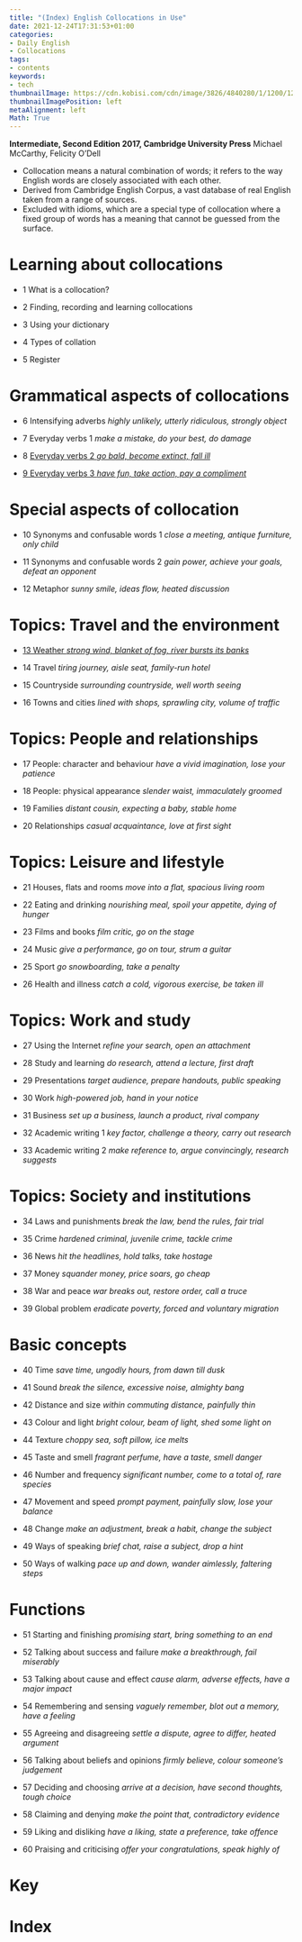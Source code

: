 ```yaml
---
title: "(Index) English Collocations in Use"
date: 2021-12-24T17:31:53+01:00
categories:
- Daily English
- Collocations
tags:
- contents
keywords:
- tech
thumbnailImage: https://cdn.kobisi.com/cdn/image/3826/4840280/1/1200/1200/english-collocations-in-use-intermediate-book-with-answers.jpg
thumbnailImagePosition: left
metaAlignment: left
Math: True
---
```

**Intermediate, Second Edition 2017, Cambridge University Press**
Michael McCarthy, Felicity O’Dell
<!--more-->
* Collocation means a natural combination of words; it refers to the way English words are closely associated with each other.
* Derived from Cambridge English Corpus, a vast database of real English taken from a range of sources.
* Excluded with idioms, which are a special type of collocation where a fixed group of words has a meaning that cannot be guessed from the surface.

# Learning about collocations

* 1 What is a collocation?

* 2 Finding, recording and learning collocations

* 3 Using your dictionary

* 4 Types of collation

* 5 Register


# Grammatical aspects of collocations

* 6 Intensifying adverbs *highly unlikely, utterly ridiculous, strongly object*

* 7 Everyday verbs 1 *make a mistake, do your best, do damage*

* 8 [Everyday verbs 2 *go bald, become extinct, fall ill*](https://xiaoshan1994.github.io/post/de_0524/)

* [9 Everyday verbs 3 *have fun, take action, pay a compliment*](https://xiaoshan1994.github.io/post/de_0526/)

# Special aspects of collocation

* 10 Synonyms and confusable words 1 *close a meeting, antique furniture, only child*

* 11 Synonyms and confusable words 2 *gain power, achieve your goals, defeat an opponent*

* 12 Metaphor *sunny smile, ideas flow, heated discussion*

# Topics: Travel and the environment

* [13 Weather *strong wind, blanket of fog, river bursts its banks*](https://xiaoshan1994.github.io/post/de_0717/)

* 14 Travel *tiring journey, aisle seat, family-run hotel*

* 15 Countryside *surrounding countryside, well worth seeing*

* 16 Towns and cities *lined with shops, sprawling city, volume of traffic*

# Topics: People and relationships

* 17 People: character and behaviour *have a vivid imagination, lose your patience*

* 18 People: physical appearance *slender waist, immaculately groomed*

* 19 Families *distant cousin, expecting a baby, stable home*

* 20 Relationships *casual acquaintance, love at first sight*

# Topics: Leisure and lifestyle

* 21 Houses, flats and rooms *move into a flat, spacious living room*

* 22 Eating and drinking *nourishing meal, spoil your appetite, dying of hunger*

* 23 Films and books *film critic, go on the stage*

* 24 Music *give a performance, go on tour, strum a guitar*

* 25 Sport *go snowboarding, take a penalty*

* 26 Health and illness *catch a cold, vigorous exercise, be taken ill*

# Topics: Work and study

* 27 Using the Internet *refine your search, open an attachment*

* 28 Study and learning *do research, attend a lecture, first draft*

* 29 Presentations *target audience, prepare handouts, public speaking*

* 30 Work *high-powered job, hand in your notice*

* 31 Business *set up a business, launch a product, rival company*

* 32 Academic writing 1 *key factor, challenge a theory, carry out research*

* 33 Academic writing 2 *make reference to, argue convincingly, research suggests*

# Topics: Society and institutions

* 34 Laws and punishments *break the law, bend the rules, fair trial*

* 35 Crime *hardened criminal, juvenile crime, tackle crime*

* 36 News *hit the headlines, hold talks, take hostage*

* 37 Money *squander money, price soars, go cheap*

* 38 War and peace *war breaks out, restore order, call a truce*

* 39 Global problem *eradicate poverty, forced and voluntary migration*

# Basic concepts

* 40 Time *save time, ungodly hours, from dawn till dusk*

* 41 Sound  *break the silence, excessive noise, almighty bang*

* 42 Distance and size *within commuting distance, painfully thin*

* 43 Colour and light *bright colour, beam of light, shed some light on*

* 44 Texture *choppy sea, soft pillow, ice melts*

* 45 Taste and smell *fragrant perfume, have a taste, smell danger*

* 46 Number and frequency *significant number, come to a total of, rare species*

* 47 Movement and speed *prompt payment, painfully slow, lose your balance*

* 48 Change *make an adjustment, break a habit, change the subject*

* 49 Ways of speaking *brief chat, raise a subject, drop a hint*

* 50 Ways of walking *pace up and down, wander aimlessly, faltering steps*

# Functions

* 51 Starting and finishing *promising start, bring something to an end*

* 52 Talking about success and failure *make a breakthrough, fail miserably*

* 53 Talking about cause and effect *cause alarm, adverse effects, have a major impact*

* 54 Remembering and sensing *vaguely remember, blot out a memory, have a feeling*

* 55 Agreeing and disagreeing *settle a dispute, agree to differ, heated argument*

* 56 Talking about beliefs and opinions *firmly believe, colour someone’s judgement*

* 57 Deciding and choosing *arrive at a decision, have second thoughts, tough choice*

* 58 Claiming and denying *make the point that, contradictory evidence*

* 59 Liking and disliking *have a liking, state a preference, take offence*

* 60 Praising and criticising *offer your congratulations, speak highly of*

# Key

# Index
